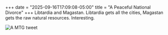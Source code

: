 +++
date = "2025-09-16T17:09:08-05:00"
title = "A Peaceful National Divorce"
+++
Libtardia and Magastan. Libtardia gets all the cities, Magastan gets the raw natural resources. Interesting. 

![A MTG tweet](https://imagedelivery.net/zJmFZzaNuqC_Q5Caqyu8nQ/8cdf0a30-ba82-424b-a321-fe7ef84a2c00/fit=scale-down,w=780,sharpen=1,f=auto,q=0.9,slow-connection-quality=0.3)